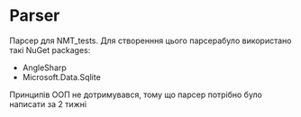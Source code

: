 # Parser

Парсер для NMT_tests.
Для створенння цього парсерабуло використано такі NuGet packages:
- AngleSharp
- Microsoft.Data.Sqlite
  
Принципів ООП не дотримувався, тому що парсер потрібно було написати за 2 тижні
